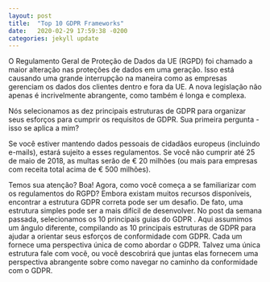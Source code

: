 ```yaml
---
layout: post
title:  "Top 10 GDPR Frameworks"
date:   2020-02-29 17:59:38 -0200
categories: jekyll update
---
```



O Regulamento Geral de Proteção de Dados da UE (RGPD) foi chamado a maior alteração nas proteções de dados em uma geração. Isso está causando uma grande interrupção na maneira como as empresas gerenciam os dados dos clientes dentro e fora da UE. A nova legislação não apenas é incrivelmente abrangente, como também é longa e complexa.

Nós selecionamos as dez principais estruturas de GDPR para organizar seus esforços para cumprir os requisitos de GDPR. Sua primeira pergunta - isso se aplica a mim?

Se você estiver mantendo dados pessoais de cidadãos europeus (incluindo e-mails), estará sujeito a esses regulamentos. Se você não cumprir até 25 de maio de 2018, as  multas serão de € 20 milhões  (ou  mais  para empresas com receita total acima de € 500 milhões).

Temos sua atenção? Boa! Agora, como você começa a se familiarizar com os regulamentos do RGPD? Embora existam muitos recursos disponíveis, encontrar a estrutura GDPR correta pode ser um desafio. De fato, uma estrutura simples pode ser a mais difícil de desenvolver. No post da semana passada,  selecionamos os 10 principais guias do GDPR . Aqui assumimos um ângulo diferente, compilando as 10 principais estruturas de GDPR para ajudar a orientar seus esforços de conformidade com GDPR. Cada um fornece uma perspectiva única de como abordar o GDPR. Talvez uma única estrutura fale com você, ou você descobrirá que juntas elas fornecem uma perspectiva abrangente sobre como navegar no caminho da conformidade com o GDPR.


